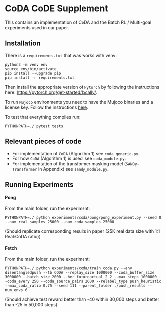 # CoDA CoDE Supplement

This contains an implementation of CoDA and the Batch RL / Multi-goal experiments used in our paper. 


## Installation

There is a `requirements.txt` that was works with venv:

```
python3 -m venv env
source env/bin/activate
pip install --upgrade pip
pip install -r requirements.txt
```

Then install the appropriate version of `Pytorch` by following the instructions here: https://pytorch.org/get-started/locally/.

To run `Mujoco` environments you need to have the Mujoco binaries and a license key. Follow the instructions [here](https://github.com/openai/mujoco-py#obtaining-the-binaries-and-license-key).

To test that everything compiles run:

```
PYTHONPATH=./ pytest tests
```

## Relevant pieces of code

- For implementation of `CoDA` (Algorithm 1) see `coda_generic.py`.
- For how `CoDA` (Algorithm 1) is used, see `coda_module.py`.
- For implementation of the transformer masking model (`SANDy-Transformer` in Appendix) see `sandy_module.py`.

## Running Experiments

#### Pong

From the main folder, run the experiment:

```
PYTHONPATH=./ python experiments/coda/pong/pong_experiment.py --seed 0 --num_real_samples 25000 --num_coda_samples 25000
```

(Should replicate corresponding results in paper (25K real data size with 1:1 Real:CoDA ratio))

#### Fetch

From the main folder, run the experiment:

```
PYTHONPATH=./ python experiments/coda/train_coda.py --env disentangledpush --tb CODA --replay_size 1000000 --coda_buffer_size 3000000 --batch_size 2000 --her futureactual_2_2 --max_steps 1000000 --coda_every 250 --coda_source_pairs 2000 --relabel_type push_heuristic --max_coda_ratio 0.75 --seed 111 --parent_folder ./push_results --num_envs 6
```

(Should achieve test reward better than -40 within 30,000 steps and better than -25 in 50,000 steps)
